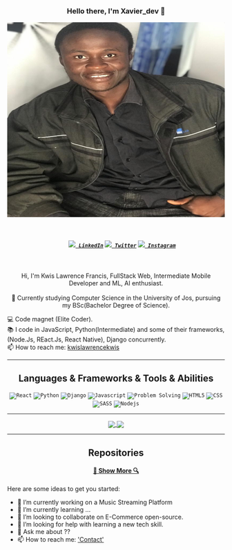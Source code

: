 <style>
  .my-img {
    background-position: center center;
    background-size: cover;
    background-repeat: no-repeat;
  }
</style>
<h3 align="center">Hello there, I'm Xavier_dev 👋</h3>
<img class="my-img" src="./img/law.jpeg" alt="Xavier_Dev" align="center" width="100%" height="450px">
<br>
<br>
<h5 align="center">
  <code>
    <a href="https://www.linkedin.com/in/lawrence-kwis-614294189/" title="LinkedIn Profile"><img width="22" src="https://github.com/zumrudu-anka/zumrudu-anka/blob/master/images/linkedin.svg"> LinkedIn</a></code>
  <code><a href="https://twitter.com/dev_kwis" title="HackerRank Profile"><img width="22" src="https://play-lh.googleusercontent.com/wIf3HtczQDjHzHuu7vezhqNs0zXAG85F7VmP7nhsTxO3OHegrVXlqIh_DWBYi86FTIGk"> Twitter</a></code>
  <code><a href="https://www.instagram.com/xavier_dev.io/" title="Instagram Profile"><img width="22" src="https://github.com/zumrudu-anka/zumrudu-anka/blob/master/images/instagram.svg"> Instagram</a></code>
</h5>

<br>
<p align="center">
  Hi, I'm Kwis Lawrence Francis, FullStack Web, Intermediate Mobile Developer and ML, AI enthusiast.
  <br>
  <br>
  🔬 Currently studying Computer Science in the University of Jos, pursuing my BSc(Bachelor Degree of Science).
  <br>

  💻 Code magnet (Elite Coder).
  <br>
  📚 I code in JavaScript, Python(Intermediate) and some of their frameworks, (Node.Js, REact.Js, React Native), Django concurrently.
  <br>
  📫 How to reach me: <a href="mailto: kwislawrencekwis@gmail.com">kwislawrencekwis</a>
</p>

<hr>

<h2 align="center">Languages & Frameworks & Tools & Abilities</h2>

<p align="center">
  <code><img title="React" height="25" src="https://github.com/zumrudu-anka/zumrudu-anka/blob/master/images/react-original.svg"></code>
  <code><img title="Python" height="25" src="https://github.com/zumrudu-anka/zumrudu-anka/blob/master/images/python-original.svg"></code>
  <code><img title="Django" height="25" src="https://github.com/zumrudu-anka/zumrudu-anka/blob/master/images/django.png"></code>
  <code><img title="Javascript" height="25" src="https://github.com/zumrudu-anka/zumrudu-anka/blob/master/images/javascript.svg"></code>
  <code><img title="Problem Solving" height="25" src="https://github.com/zumrudu-anka/zumrudu-anka/blob/master/images/problemSolving.png"></code>
  <code><img title="HTML5" height="25" src="https://github.com/zumrudu-anka/zumrudu-anka/blob/master/images/html5.svg"></code>
  <code><img title="CSS" height="25" src="https://github.com/zumrudu-anka/zumrudu-anka/blob/master/images/css.svg"></code>
  <code><img title="SASS" height="25" src="https://github.com/zumrudu-anka/zumrudu-anka/blob/master/images/sass.svg"></code>
  <code><img title="Nodejs" height="25" src="https://upload.wikimedia.org/wikipedia/commons/thumb/d/d9/Node.js_logo.svg/1200px-Node.js_logo.svg.png"></code>

</p>

<hr>

<p align=center>
  <a href="https://github.com/anuraghazra/github-readme-stats" title="Go to Source">
    <img height=175 align="center" src="https://github-readme-stats.vercel.app/api?username=Xavier-Platinum&show_icons=true&theme=gotham">
  </a>
  <a href="https://github.com/anuraghazra/github-readme-stats">
  <img height=175 align="center" src="https://github-readme-stats.vercel.app/api/top-langs/?username=Xavier-Platinum&hide=c%23,powershell,java&title_color=2aa889&text_color=99d1ce&icon_color=2bbc8a&bg_color=0c1014&langs_count=8&layout=compact" />
  </a>
</p>

<hr>

<h2 align="center">Repositories</h2>

<!-- <p width="100%" align="center">
  <a align="left" href="https://github.com/Xavier-Platinum/E-Agric" title="Algorithms"><img align="left" height="115" src="https://github-readme-stats.vercel.app/api/pin/?username=Xavier-Platinum&repo=E-Agro&theme=gotham"></a><a align="right" href="https://github.com/Xavier-Platinum/lyricfinder" title="Data Structures"><img align="right" height="115" src="https://github-readme-stats.vercel.app/api/pin/?username=Xavier-Platinum&repo=lyricfinder&theme=gotham"></a>
</p>
<br><br>
<p width="100%" align="center">
  <a align="left" href="https://github.com/Xavier-Platinum/SuppLogistics" title="Turkce-Heceleme-CPP"><img align="left" height="115" src="https://github-readme-stats.vercel.app/api/pin/?username=Xavier-Platinum&repo=SuppLogistics&theme=gotham"></a>
<br><br><br><br><br><br><br><br><br><br><br><br><br> -->
<h4 align="center"><a href="https://github.com/Xavier-Platinum?tab=repositories" title="Show Repositories">🔎 Show More 🔍</a></h4>


<!-- **Xavier-Platinum/Xavier-Platinum** is a ✨ _special_ ✨ repository because its `README.md` (this file) appears on your GitHub profile. -->

Here are some ideas to get you started:

- 🔭 I’m currently working on a Music Streaming Platform
- 🌱 I’m currently learning ...
- 👯 I’m looking to collaborate on E-Commerce open-source.
- 🤔 I’m looking for help with learning a new tech skill.
- 💬 Ask me about ?? 
- 📫 How to reach me: ['Contact'](+2348163252713)
<!-- - 😄 Pronouns: ...
- ⚡ Fun fact: ... -->